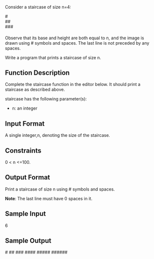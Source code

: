 Consider a staircase of size n=4:

   #<br>
  ##<br>
 ###<br>
####

Observe that its base and height are both equal to n, and the image is drawn using # symbols and spaces. The last line is not preceded by any spaces.

Write a program that prints a staircase of size n.

<h2>Function Description</h2>

Complete the staircase function in the editor below. It should print a staircase as described above.

staircase has the following parameter(s):
<ul>
  <li>n: an integer</li>
</ul>

<h2>Input Format</h2>

A single integer,n, denoting the size of the staircase.

<h2>Constraints</h2>

 0 < n <=100.

<h2>Output Format</h2>

Print a staircase of size n using # symbols and spaces.

<strong>Note</strong>: The last line must have 0 spaces in it.

<h2>Sample Input</h2>

6 

<h2>Sample Output</h2>
     #
    ##
   ###
  ####
 #####
######
